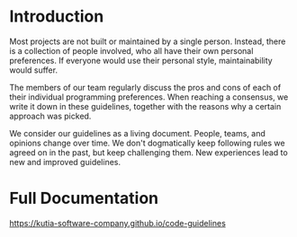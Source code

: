 # Introduction

Most projects are not built or maintained by a single person. Instead, there is a collection of people involved, who all have their own personal preferences. If everyone would use their personal style, maintainability would suffer.

The members of our team regularly discuss the pros and cons of each of their individual programming preferences. When reaching a consensus, we write it down in these guidelines, together with the reasons why a certain approach was picked.

We consider our guidelines as a living document. People, teams, and opinions change over time. We don't dogmatically keep following rules we agreed on in the past, but keep challenging them. New experiences lead to new and improved guidelines.

# Full Documentation

https://kutia-software-company.github.io/code-guidelines